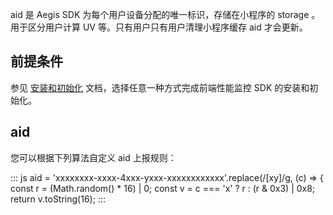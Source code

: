  aid 是 Aegis SDK 为每个用户设备分配的唯一标识，存储在小程序的 storage 。用于区分用户计算 UV 等。只有用户只有用户清理小程序缓存 aid 才会更新。

## 前提条件
参见 [安装和初始化](https://cloud.tencent.com/document/product/1464/58566) 文档，选择任意一种方式完成前端性能监控 SDK 的安装和初始化。

## aid

您可以根据下列算法自定义 aid 上报规则：

<dx-codeblock>
:::  js
aid = 'xxxxxxxx-xxxx-4xxx-yxxx-xxxxxxxxxxxx'.replace(/[xy]/g, (c) => {
const r = (Math.random() * 16) | 0;
const v = c === 'x' ? r : (r & 0x3) | 0x8;
return v.toString(16);
:::
</dx-codeblock>
